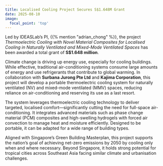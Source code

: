```yaml
---
title: Localised Cooling Project Secures S$1.648M Grant
date: 2025-08-10
image:
  focal_point: 'top'
---
```


Led by IDEASLab’s PI, {{% mention "adrian_chong" %}}, the project *Thermoelectric Cooling with Novel Material Composites for Localised Cooling in Naturally Ventilated and Mixed-Mode Ventilated Spaces* has been awarded a total grant of **S$1.648 million**.

<!--more-->

Climate change is driving up energy use, especially for cooling buildings. While effective, traditional air-conditioning systems consume large amounts of energy and use refrigerants that contribute to global warming. In collaboration with **Surbana Jurong Pte Ltd** and **Kajima Corporation**, this project will develop a portable thermoelectric cooling system for naturally ventilated (NV) and mixed-mode ventilated (MMV) spaces, reducing reliance on air-conditioning and reserving its use as a last resort.

The system leverages thermoelectric cooling technology to deliver targeted, localised comfort—significantly cutting the need for full-space air-conditioning. It integrates advanced materials such as phase change material (PCM) composites and high-swelling hydrogels with forced air convection to manage heat and moisture efficiently. Designed to be portable, it can be adapted for a wide range of building types.

Aligned with Singapore’s Green Building Masterplan, this project supports the nation’s goal of achieving net-zero emissions by 2050 by cooling only when and where necessary. Beyond Singapore, it holds strong potential for tropical cities across Southeast Asia facing similar climate and urbanisation challenges.






